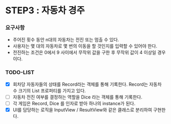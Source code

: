 # STEP3 : 자동차 경주

### 요구사항
- 주어진 횟수 동안 n대의 자동차는 전진 또는 멈출 수 있다.
- 사용자는 몇 대의 자동차로 몇 번의 이동을 할 것인지를 입력할 수 있어야 한다.
- 전진하는 조건은 0에서 9 사이에서 무작위 값을 구한 후 무작위 값이 4 이상일 경우이다.


### TODO-LIST
- [x] 회차당 자동자들의 상태를 Record라는 객체를 통해 기록한다. Record는 자동차 수 크기의 List 프로퍼티를 가지고 있다.
- [ ] 자동차 전진 여부를 결정하는 역할을 Dice 라는 객체를 통해 기록한다.
- [ ] 각 게임은 Record, Dice 를 인자로 받아 하나의 instance가 된다. 
- [x] UI를 담당하는 로직을 InputView / ResultView와 같은 클래스로 분리하여 구현한다.
